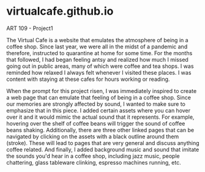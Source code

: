 # virtualcafe.github.io
ART 109 - Project1


The Virtual Cafe is a website that emulates the atmosphere of being in a coffee shop. Since last year, we were all in the midst of a pandemic and therefore, instructed to quarantine at home for some time. For the months that followed, I had began feeling antsy and realized how much I missed going out in public areas, many of which were coffee and tea shops. I was reminded how relaxed I always felt whenever I visited these places. I was content with staying at these cafes for hours working or reading. 

When the prompt for this project risen, I was immediately inspired to create a web page that can emulate that feeling of being in a coffee shop. Since our memories are strongly affected by sound, I wanted to make sure to emphasize that in this piece. I added certain assets where you can hover over it and it would mimic the actual sound that it represents. For example, hovering over the shelf of coffee beans will trigger the sound of coffee beans shaking. Additionally, there are three other linked pages that can be navigated by clicking on the assets with a black outline around them (stroke). These will lead to pages that are very general and discuss anything coffee related. And finally, I added background music and sound that imitate the sounds you'd hear in a coffee shop, including jazz music, people chattering, glass tableware clinking, espresso machines running, etc. 

